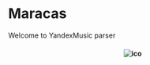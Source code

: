 # Maracas

Welcome to YandexMusic parser

<h4 align="center">
  <img alt="ico" src="maracas.ico">
</h4>
